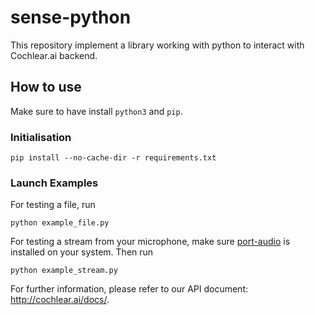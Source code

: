 # sense-python

This repository implement a library working with python to interact with Cochlear.ai backend.


## How to use

Make sure to have install `python3` and `pip`.

### Initialisation

```
pip install --no-cache-dir -r requirements.txt
```

### Launch Examples

For testing a file, run 
```
python example_file.py
```

For testing a stream from your microphone, make sure  [port-audio](http://www.portaudio.com/) is installed on your system.
Then run 
```
python example_stream.py
```
For further information, please refer to our API document: http://cochlear.ai/docs/.
